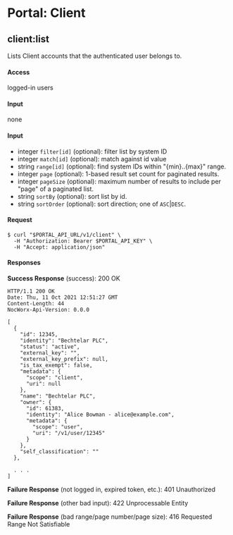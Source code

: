 # Portal: Client

## client:list
Lists Client accounts that the authenticated user belongs to.

#### Access
logged-in users

#### Input
none

#### Input
- integer `filter[id]` (optional): filter list by system ID
- integer `match[id]` (optional): match against id value
- string `range[id]` (optional): find system IDs within "{min}..{max}" range.
- integer `page` (optional): 1-based result set count for paginated results.
- integer `pageSize` (optional): maximum number of results to include per "page" of a paginated list.
- string `sortBy` (optional): sort list by id.
- string `sortOrder` (optional): sort direction; one of `ASC`|`DESC`.

#### Request
```
$ curl "$PORTAL_API_URL/v1/client" \
  -H "Authorization: Bearer $PORTAL_API_KEY" \
  -H "Accept: application/json"
```

#### Responses
**Success Response** (success): 200 OK
```
HTTP/1.1 200 OK
Date: Thu, 11 Oct 2021 12:51:27 GMT
Content-Length: 44
NocWorx-Api-Version: 0.0.0

[
  {
    "id": 12345,
    "identity": "Bechtelar PLC",
    "status": "active",
    "external_key": "",
    "external_key_prefix": null,
    "is_tax_exempt": false,
    "metadata": {
      "scope": "client",
      "uri": null
    },
    "name": "Bechtelar PLC",
    "owner": {
      "id": 61383,
      "identity": "Alice Bowman - alice@example.com",
      "metadata": {
        "scope": "user",
        "uri": "/v1/user/12345"
      }
    },
    "self_classification": ""
  },
  
  . . .
]
```

**Failure Response** (not logged in, expired token, etc.): 401 Unauthorized

**Failure Response** (other bad input): 422 Unprocessable Entity

**Failure Response** (bad range/page number/page size): 416 Requested Range Not Satisfiable
